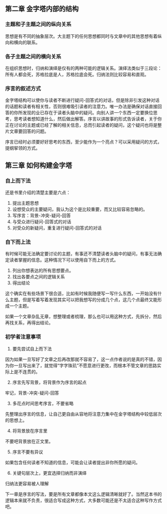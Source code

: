 ## 第二章 金字塔内部的结构

### 主题和子主题之间的纵向关系

思想是有不同的抽象层次。大主题下的任何思想都同时与文章中的其他思想有着纵向和横向的联系。

### 各子主题之间的横向关系

在组织思想时，归纳和演绎是仅有的两种可能的逻辑关系。演绎法类似于三段论：所有人都会死，苏格拉底是人，苏格拉底会死。归纳法则比较容易和直观。

### 序言的叙述方式

金字塔结构可以使你与读者不断进行疑问-回答式的对话，但是除非引发这种对话的话题和读者有相关性，否则很难吸引读者的注意力。唯一办法是确保对话直接回答的你所发现的业已存在于读者头脑中的疑问。向别人讲一个东西一定要换位思考，思考读者想知道什么，然后做出解答。序言以讲故事的形式告诉读者，关于你正在讨论的主题或已经了解的相关信息，总而引起读者的疑问，这个疑问也将是整片文章要回答的问题。

序言已经时必须要好好思考的东西，至少能作为一个亮点？可以采用疑问的方式，提纲挈领的方式。

 

## 第三章 如何构建金字塔

### 自上而下法

还是书里介绍的清楚主要是六点：

1. 提出主题思想
2. 设想受众的主要疑问，我认为这个是比较重要，而又比较容易忽略的。
3. 写序言：背景-冲突-疑问-回答
4. 与受众进行疑问-回答式的对话
5. 对受众的新疑问，重复进行疑问-回答式的对话

 

### 自下而上法

有时候可能无法确定要讨论的主题，有事还不清楚读者头脑中的疑问，有事无法确定读者掌握的信息。这种情况下可以使用自下而上的方式。

1. 列出你想表达的所有思想要点。
2. 找出各要点之间的逻辑关系
3. 得出结论

这个确实在有些场景下很合适，比如有时候我随便写一写什么东西，一开始没有什么主题，但是写着写着发现其实可以把我想写的分成几个点，这几个点最终又能形成一个主题。

如果一个文章杂乱无章，想整理或者梳理，那么也可以用这种方式，先拆分，然后再找关系，再得出结论。

### 初学者注意事项

1. 要先尝试自上而下法

因为如果一旦写好了文章之后再改那就不容易了，这一点作者说的是真的不错，因为你一旦写出来了，就觉得“字字珠玑”不愿意进行更改，而根本不管文章的思路实际上是不连贯的。

2. 序言先写背景，将背景作为序言的起点

牢记，背景-冲突-疑问-回答

3. 多花点时间思考序言，不要省略

先整理出序言的信息，让自己更自由从容地将注意力集中在金字塔结构中较低层次的思想上。

4. 将背景放在序言里

不要吧背景放在正文里。

5. 序言不要有异议

如果包含任何读者不知道的信息，可能会让读者提出非你所愿的疑问。

6. 关键句层次上，更宜选择归纳而非演绎

归纳法更容易被人理解



下一章是序言的写法，要是所有文章都像本文这么逻辑清晰就好了。当然这本书的逻辑本来就不负责，很适合写成这种方式，大多数可能还是不太适合这种写作方式吧。